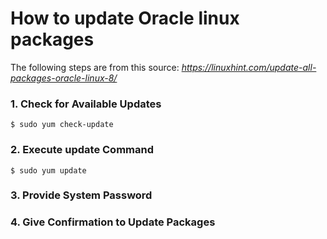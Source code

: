# How to update Oracle linux packages

The following steps are from this source:
_https://linuxhint.com/update-all-packages-oracle-linux-8/_


### 1. Check for Available Updates
```
$ sudo yum check-update
```

### 2. Execute update Command
```
$ sudo yum update
```

### 3. Provide System Password

### 4. Give Confirmation to Update Packages

